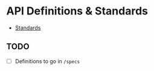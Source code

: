 # API Definitions & Standards

* [Standards](standards.md)

## TODO

- [ ] Definitions to go in `/specs`
